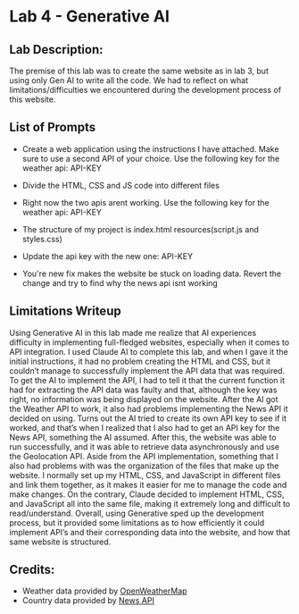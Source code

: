 # Lab 4 - Generative AI

## Lab Description:

The premise of this lab was to create the same website as in lab 3, but using only Gen AI to write all the code. We had to reflect on what limitations/difficulties we encountered during the development process of this website. 

## List of Prompts

- Create a web application using the instructions I have attached. Make sure to use a second API of your choice. Use the following key for the weather api: API-KEY

- Divide the HTML, CSS and JS code into different files

- Right now the two apis arent working. Use the following key for the weather api: API-KEY

- The structure of my project is index.html resources(script.js and styles.css)

- Update the api key with the new one: API-KEY

- You're new fix makes the website be stuck on loading data. Revert the change and try to find why the news api isnt working

## Limitations Writeup

Using Generative AI in this lab made me realize that AI experiences difficulty in implementing full-fledged websites, especially when it comes to API integration. I used Claude AI to complete this lab, and when I gave it the initial instructions, it had no problem creating the HTML and CSS, but it couldn’t manage to successfully implement the API data that was required. To get the AI to implement the API, I had to tell it that the current function it had for extracting the API data was faulty and that, although the key was right, no information was being displayed on the website. After the AI got the Weather API to work, it also had problems implementing the News API it decided on using. Turns out the AI tried to create its own API key to see if it worked, and that’s when I realized that I also had to get an API key for the News API, something the AI assumed. After this, the website was able to run successfully, and it was able to retrieve data asynchronously and use the Geolocation API. Aside from the API implementation, something that I also had problems with was the organization of the files that make up the website.  I normally set up my HTML, CSS, and JavaScript in different files and link them together, as it makes it easier for me to manage the code and make changes. On the contrary, Claude decided to implement HTML, CSS, and JavaScript all into the same file, making it extremely long and difficult to read/understand. Overall, using Generative sped up the development process, but it provided some limitations as to how efficiently it could implement API’s and their corresponding data into the website, and how that same website is structured.


## Credits:

- Weather data provided by [OpenWeatherMap](https://openweathermap.org/)
- Country data provided by [News API](https://newsapi.org/)

